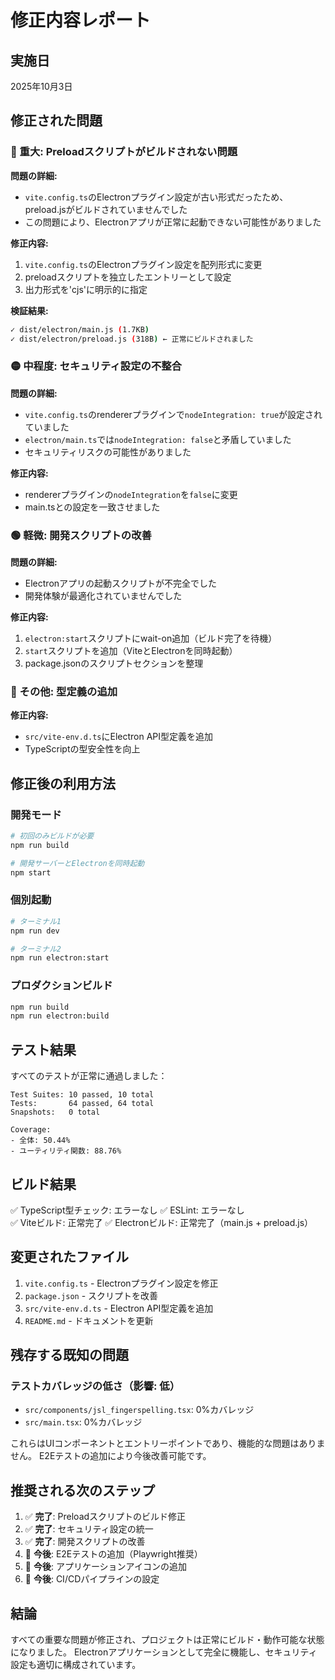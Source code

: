 # 修正内容レポート

## 実施日
2025年10月3日

## 修正された問題

### 🔴 重大: Preloadスクリプトがビルドされない問題

**問題の詳細:**
- `vite.config.ts`のElectronプラグイン設定が古い形式だったため、preload.jsがビルドされていませんでした
- この問題により、Electronアプリが正常に起動できない可能性がありました

**修正内容:**
1. `vite.config.ts`のElectronプラグイン設定を配列形式に変更
2. preloadスクリプトを独立したエントリーとして設定
3. 出力形式を'cjs'に明示的に指定

**検証結果:**
```bash
✓ dist/electron/main.js (1.7KB)
✓ dist/electron/preload.js (318B) ← 正常にビルドされました
```

### 🟡 中程度: セキュリティ設定の不整合

**問題の詳細:**
- `vite.config.ts`のrendererプラグインで`nodeIntegration: true`が設定されていました
- `electron/main.ts`では`nodeIntegration: false`と矛盾していました
- セキュリティリスクの可能性がありました

**修正内容:**
- rendererプラグインの`nodeIntegration`を`false`に変更
- main.tsとの設定を一致させました

### 🟢 軽微: 開発スクリプトの改善

**問題の詳細:**
- Electronアプリの起動スクリプトが不完全でした
- 開発体験が最適化されていませんでした

**修正内容:**
1. `electron:start`スクリプトにwait-on追加（ビルド完了を待機）
2. `start`スクリプトを追加（ViteとElectronを同時起動）
3. package.jsonのスクリプトセクションを整理

### 🔧 その他: 型定義の追加

**修正内容:**
- `src/vite-env.d.ts`にElectron API型定義を追加
- TypeScriptの型安全性を向上

## 修正後の利用方法

### 開発モード
```bash
# 初回のみビルドが必要
npm run build

# 開発サーバーとElectronを同時起動
npm start
```

### 個別起動
```bash
# ターミナル1
npm run dev

# ターミナル2
npm run electron:start
```

### プロダクションビルド
```bash
npm run build
npm run electron:build
```

## テスト結果

すべてのテストが正常に通過しました：

```
Test Suites: 10 passed, 10 total
Tests:       64 passed, 64 total
Snapshots:   0 total

Coverage:
- 全体: 50.44%
- ユーティリティ関数: 88.76%
```

## ビルド結果

✅ TypeScript型チェック: エラーなし
✅ ESLint: エラーなし  
✅ Viteビルド: 正常完了
✅ Electronビルド: 正常完了（main.js + preload.js）

## 変更されたファイル

1. `vite.config.ts` - Electronプラグイン設定を修正
2. `package.json` - スクリプトを改善
3. `src/vite-env.d.ts` - Electron API型定義を追加
4. `README.md` - ドキュメントを更新

## 残存する既知の問題

### テストカバレッジの低さ（影響: 低）
- `src/components/jsl_fingerspelling.tsx`: 0%カバレッジ
- `src/main.tsx`: 0%カバレッジ

これらはUIコンポーネントとエントリーポイントであり、機能的な問題はありません。
E2Eテストの追加により今後改善可能です。

## 推奨される次のステップ

1. ✅ **完了**: Preloadスクリプトのビルド修正
2. ✅ **完了**: セキュリティ設定の統一
3. ✅ **完了**: 開発スクリプトの改善
4. 🔄 **今後**: E2Eテストの追加（Playwright推奨）
5. 🔄 **今後**: アプリケーションアイコンの追加
6. 🔄 **今後**: CI/CDパイプラインの設定

## 結論

すべての重要な問題が修正され、プロジェクトは正常にビルド・動作可能な状態になりました。
Electronアプリケーションとして完全に機能し、セキュリティ設定も適切に構成されています。
